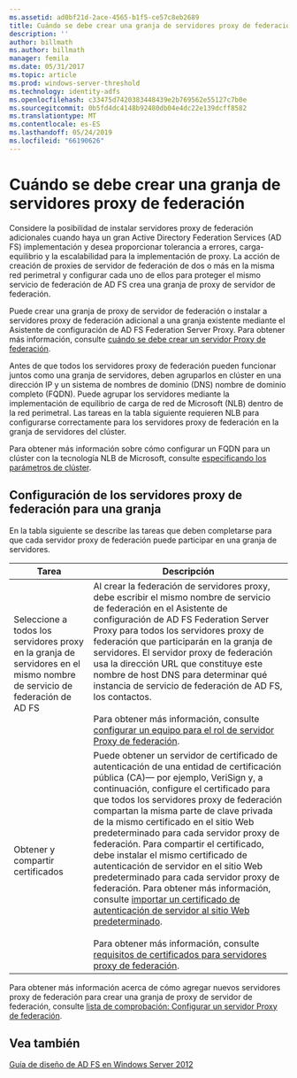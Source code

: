 ```yaml
---
ms.assetid: ad0bf21d-2ace-4565-b1f5-ce57c8eb2689
title: Cuándo se debe crear una granja de servidores proxy de federación
description: ''
author: billmath
ms.author: billmath
manager: femila
ms.date: 05/31/2017
ms.topic: article
ms.prod: windows-server-threshold
ms.technology: identity-adfs
ms.openlocfilehash: c33475d7420383448439e2b769562e55127c7b0e
ms.sourcegitcommit: 0b5fd4dc4148b92480db04e4dc22e139dcff8582
ms.translationtype: MT
ms.contentlocale: es-ES
ms.lasthandoff: 05/24/2019
ms.locfileid: "66190626"
---
```

# <a name="when-to-create-a-federation-server-proxy-farm"></a>Cuándo se debe crear una granja de servidores proxy de federación

Considere la posibilidad de instalar servidores proxy de federación adicionales cuando haya un gran Active Directory Federation Services \(AD FS\) implementación y desea proporcionar tolerancia a errores, carga\-equilibrio y la escalabilidad para la implementación de proxy. La acción de creación de proxies de servidor de federación de dos o más en la misma red perimetral y configurar cada uno de ellos para proteger el mismo servicio de federación de AD FS crea una granja de proxy de servidor de federación.  
  
Puede crear una granja de proxy de servidor de federación o instalar a servidores proxy de federación adicional a una granja existente mediante el Asistente de configuración de AD FS Federation Server Proxy. Para obtener más información, consulte [cuándo se debe crear un servidor Proxy de federación](When-to-Create-a-Federation-Server-Proxy.md).  
  
Antes de que todos los servidores proxy de federación pueden funcionar juntos como una granja de servidores, deben agruparlos en clúster en una dirección IP y un sistema de nombres de dominio \(DNS\) nombre de dominio completo \(FQDN\). Puede agrupar los servidores mediante la implementación de equilibrio de carga de red de Microsoft \(NLB\) dentro de la red perimetral. Las tareas en la tabla siguiente requieren NLB para configurarse correctamente para los servidores proxy de federación en la granja de servidores del clúster.  
  
Para obtener más información sobre cómo configurar un FQDN para un clúster con la tecnología NLB de Microsoft, consulte [especificando los parámetros de clúster](https://go.microsoft.com/fwlink/?linkid=74651).  
  
## <a name="configuring-federation-server-proxies-for-a-farm"></a>Configuración de los servidores proxy de federación para una granja  
En la tabla siguiente se describe las tareas que deben completarse para que cada servidor proxy de federación puede participar en una granja de servidores.  
  
|Tarea|Descripción|  
|--------|---------------|  
|Seleccione a todos los servidores proxy en la granja de servidores en el mismo nombre de servicio de federación de AD FS|Al crear la federación de servidores proxy, debe escribir el mismo nombre de servicio de federación en el Asistente de configuración de AD FS Federation Server Proxy para todos los servidores proxy de federación que participarán en la granja de servidores. El servidor proxy de federación usa la dirección URL que constituye este nombre de host DNS para determinar qué instancia de servicio de federación de AD FS, los contactos.<br /><br />Para obtener más información, consulte [configurar un equipo para el rol de servidor Proxy de federación](../../ad-fs/deployment/Configure-a-Computer-for-the-Federation-Server-Proxy-Role.md).|  
|Obtener y compartir certificados|Puede obtener un servidor de certificado de autenticación de una entidad de certificación pública \(CA\)— por ejemplo, VeriSign y, a continuación, configure el certificado para que todos los servidores proxy de federación compartan la misma parte de clave privada de la mismo certificado en el sitio Web predeterminado para cada servidor proxy de federación. Para compartir el certificado, debe instalar el mismo certificado de autenticación de servidor en el sitio Web predeterminado para cada servidor proxy de federación. Para obtener más información, consulte [importar un certificado de autenticación de servidor al sitio Web predeterminado](../../ad-fs/deployment/Import-a-Server-Authentication-Certificate-to-the-Default-Web-Site.md).<br /><br />Para obtener más información, consulte [requisitos de certificados para servidores proxy de federación](Certificate-Requirements-for-Federation-Server-Proxies.md).|  
  
Para obtener más información acerca de cómo agregar nuevos servidores proxy de federación para crear una granja de proxy de servidor de federación, consulte [lista de comprobación: Configurar un servidor Proxy de federación](../../ad-fs/deployment/Checklist--Setting-Up-a-Federation-Server-Proxy.md).  
  
## <a name="see-also"></a>Vea también
[Guía de diseño de AD FS en Windows Server 2012](AD-FS-Design-Guide-in-Windows-Server-2012.md)
